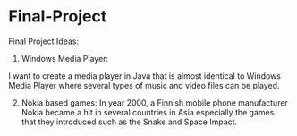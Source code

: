 Final-Project
=============

Final Project Ideas: 

1) Windows Media Player: 

I want to create a media player in Java that is almost identical to Windows Media Player where several types of music and video
files can be played. 

2) Nokia based games: 
In year 2000, a Finnish mobile phone manufacturer Nokia became a hit in several countries in Asia especially the games that they introduced
such as the Snake and Space Impact.
